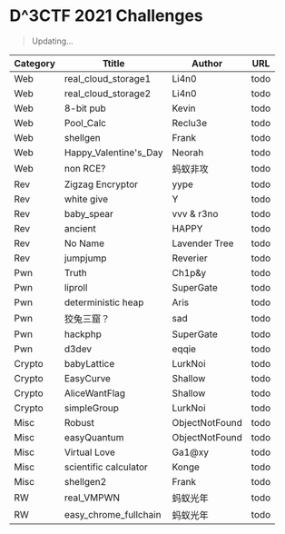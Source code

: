 # D^3CTF 2021 Challenges

> Updating...

| Category | Ttitle                | Author         | URL  |
| -------- | --------------------- | -------------- | ---- |
| Web      | real_cloud_storage1   | Li4n0          | todo |
| Web      | real_cloud_storage2   | Li4n0          | todo |
| Web      | 8-bit pub             | Kevin          | todo |
| Web      | Pool_Calc             | Reclu3e        | todo |
| Web      | shellgen              | Frank          | todo |
| Web      | Happy_Valentine's_Day | Neorah         | todo |
| Web      | non RCE?              | 蚂蚁非攻       | todo |
| Rev      | Zigzag Encryptor      | yype           | todo |
| Rev      | white give            | Y              | todo |
| Rev      | baby_spear            | vvv & r3no     | todo |
| Rev      | ancient               | HAPPY          | todo |
| Rev      | No Name               | Lavender Tree  | todo |
| Rev      | jumpjump              | Reverier       | todo |
| Pwn      | Truth                 | Ch1p&y         | todo |
| Pwn      | liproll               | SuperGate      | todo |
| Pwn      | deterministic heap    | Aris           | todo |
| Pwn      | 狡兔三窟？            | sad            | todo |
| Pwn      | hackphp               | SuperGate      | todo |
| Pwn      | d3dev                 | eqqie          | todo |
| Crypto   | babyLattice           | LurkNoi        | todo |
| Crypto   | EasyCurve             | Shallow        | todo |
| Crypto   | AliceWantFlag         | Shallow        | todo |
| Crypto   | simpleGroup           | LurkNoi        | todo |
| Misc     | Robust                | ObjectNotFound | todo |
| Misc     | easyQuantum           | ObjectNotFound | todo |
| Misc     | Virtual Love          | Ga1@xy         | todo |
| Misc     | scientific calculator | Konge          | todo |
| Misc     | shellgen2             | Frank          | todo |
| RW       | real_VMPWN            | 蚂蚁光年       | todo |
| RW       | easy_chrome_fullchain | 蚂蚁光年       | todo |